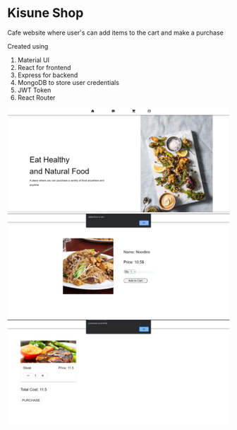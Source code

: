 # Kisune Shop

Cafe website where user's can add items to the cart and make a purchase

Created using 
1. Material UI
2. React for frontend
3. Express for backend
4. MongoDB to store user credentials
5. JWT Token
6. React Router


![preview](images/1.PNG)
![preview](images/2.PNG)
![preview](images/3.PNG)

